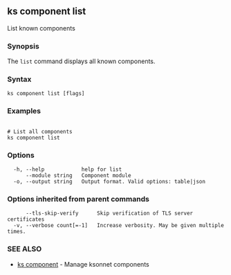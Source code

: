## ks component list

List known components

### Synopsis


The `list` command displays all known components.

### Syntax


```
ks component list [flags]
```

### Examples

```

# List all components
ks component list
```

### Options

```
  -h, --help            help for list
      --module string   Component module
  -o, --output string   Output format. Valid options: table|json
```

### Options inherited from parent commands

```
      --tls-skip-verify      Skip verification of TLS server certificates
  -v, --verbose count[=-1]   Increase verbosity. May be given multiple times.
```

### SEE ALSO

* [ks component](ks_component.md)	 - Manage ksonnet components

